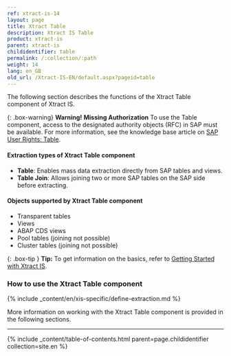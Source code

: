 ```yaml
---
ref: xtract-is-14
layout: page
title: Xtract Table
description: Xtract IS Table
product: xtract-is
parent: xtract-is
childidentifier: table
permalink: /:collection/:path
weight: 14
lang: en_GB
old_url: /Xtract-IS-EN/default.aspx?pageid=table
---
```

The following section describes the functions of the Xtract Table component of Xtract IS.<br>

{: .box-warning}
**Warning!** **Missing Authorization**
To use the Table component, access to the designated authority objects (RFC) in SAP must be available.
For more information, see the knowledge base article on [SAP User Rights: Table](https://kb.theobald-software.com/sap/authority-objects-sap-user-rights#table).


#### Extraction types of Xtract Table component
- **Table**: Enables mass data extraction directly from SAP tables and views.
- **Table Join**: Allows joining two or more SAP tables on the SAP side before extracting. 

#### Objects supported by Xtract Table component

- Transparent tables
- Views
- ABAP CDS views
- Pool tables (joining not possible)
- Cluster tables (joining not possible)

{: .box-tip }
**Tip:** To get information on the basics, refer to [Getting Started with Xtract IS](./getting-started). <br>

### How to use the Xtract Table component
{% include _content/en/xis-specific/define-extraction.md %}

More information on working with the Xtract Table component is provided in the following sections.

---

{% include _content/table-of-contents.html parent=page.childidentifier collection=site.en %}
